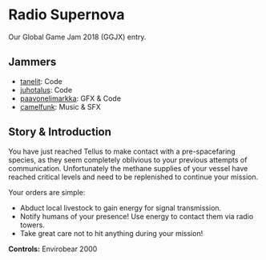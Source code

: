 # Radio Supernova

Our Global Game Jam 2018 (GGJX) entry.

## Jammers

- [tanelit](https://github.com/tanelir): Code
- [juhotalus](https://github.com/juhotalus): Code
- [paavonelimarkka](https://github.com/paavonelimarkka): GFX & Code
- [camelfunk](https://github.com/camelfunk): Music & SFX

## Story & Introduction

You have just reached Tellus to make contact with a pre-spacefaring species, as they seem completely oblivious to your previous attempts of communication. Unfortunately the methane supplies of your vessel have reached critical levels and need to be replenished to continue your mission.

Your orders are simple:
- Abduct local livestock to gain energy for signal transmission.
- Notify humans of your presence! Use energy to contact them via radio towers.
- Take great care not to hit anything during your mission!

**Controls:** Envirobear 2000
